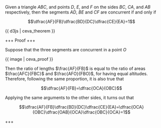 Given a triangle $ABC$, and points $D$, $E$, and $F$ on the sides $BC$, $CA$, and $AB$ respectively, then the segments $AD$, $BE$ and $CF$ are concurrent if and only if

$$\dfrac{AF}{FB}\dfrac{BD}{DC}\dfrac{CE}{EA}=1$$

{{ d3js | ceva_theorem }}

+++
Proof
+++

Suppose that the three segments are concurrent in a point $O$

{{ image | ceva_proof }}

Then the ratio of lengths $\frac{AF}{FB}$ is equal to the ratio of areas $\frac{AFC}{FBC}$ and $\frac{AFO}{FBO}$, for having equal altitudes. Therefore, following the same proportion, it is also true that

$$\dfrac{AF}{FB}=\dfrac{OCA}{OBC}$$

Applying the same arguments to the other sides, it turns out that 

$$\dfrac{AF}{FB}\dfrac{BD}{DC}\dfrac{CE}{EA}=\dfrac{OCA}{OBC}\dfrac{OAB}{OCA}\dfrac{OBC}{OCA}=1$$

+++